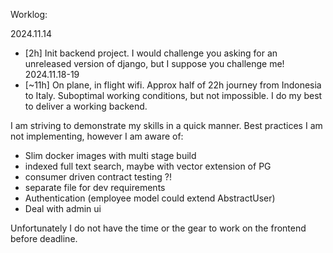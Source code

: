 

Worklog:

2024.11.14 
- [2h] Init backend project. I would challenge you asking for an unreleased version of django, but I suppose you challenge me!
2024.11.18-19
- [~11h] On plane, in flight wifi. Approx half of 22h journey from Indonesia to Italy. Suboptimal working conditions, but not impossible. I do my best to deliver a working backend.


I am striving to demonstrate my skills in a quick manner. Best practices I am not implementing, however I am aware of:
- Slim docker images with multi stage build
- indexed full text search, maybe with vector extension of PG
- consumer driven contract testing ?!
- separate file for dev requirements
- Authentication (employee model could extend AbstractUser)
- Deal with admin ui


Unfortunately I do not have the time or the gear to work on the frontend before deadline.
